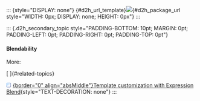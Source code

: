 ::: {style="DISPLAY: none"}
[](ms-xhelp:///?Id=d2h_url_template){#d2h_url_template}![](!package_url!){#d2h_package_url style="WIDTH: 0px; DISPLAY: none; HEIGHT: 0px"}
:::

::: {.d2h_secondary_topic style="PADDING-BOTTOM: 10pt; MARGIN: 0pt; PADDING-LEFT: 0pt; PADDING-RIGHT: 0pt; PADDING-TOP: 0pt"}
#### Blendability

More:

[ ]{#related-topics}

[![](../button.gif){border="0" align="absMiddle"}Template customization with Expression Blend](ms-xhelp:///?Id=0e06aca1-1675-42a7-a604-96bd1e1b81af){style="TEXT-DECORATION: none"}
:::
